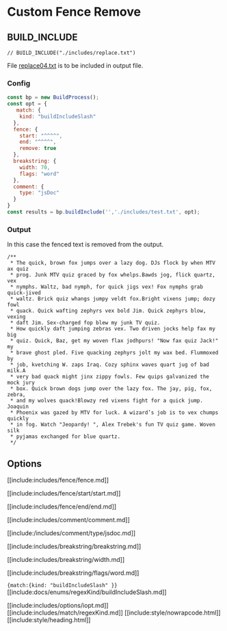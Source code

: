 # Custom Fence Remove

## BUILD_INCLUDE

```text
// BUILD_INCLUDE("./includes/replace.txt")
```

File [replace04.txt](replacements/replace04.txt.html) is to be included in output file.

### Config

````js
const bp = new BuildProcess();
const opt = {
   match: {
    kind: "buildIncludeSlash"
  },
  fence: {
    start: "^^^^",
    end: "^^^^",
    remove: true
  },
  breakstring: {
    width: 70,
    flags: "word"
  },
  comment: {
    type: "jsDoc"
  }
}
const results = bp.buildInclude('','./includes/test.txt', opt);
````

### Output

In this case the fenced text is removed from the output.

<div class="nowrapcode">

```text
/**
 * The quick, brown fox jumps over a lazy dog. DJs flock by when MTV ax quiz
 * prog. Junk MTV quiz graced by fox whelps.Bawds jog, flick quartz, vex
 * nymphs. Waltz, bad nymph, for quick jigs vex! Fox nymphs grab quick-jived
 * waltz. Brick quiz whangs jumpy veldt fox.Bright vixens jump; dozy fowl
 * quack. Quick wafting zephyrs vex bold Jim. Quick zephyrs blow, vexing
 * daft Jim. Sex-charged fop blew my junk TV quiz.
 * How quickly daft jumping zebras vex. Two driven jocks help fax my big
 * quiz. Quick, Baz, get my woven flax jodhpurs! "Now fax quiz Jack!" my
 * brave ghost pled. Five quacking zephyrs jolt my wax bed. Flummoxed by
 * job, kvetching W. zaps Iraq. Cozy sphinx waves quart jug of bad milk.A
 * very bad quack might jinx zippy fowls. Few quips galvanized the mock jury
 * box. Quick brown dogs jump over the lazy fox. The jay, pig, fox, zebra,
 * and my wolves quack!Blowzy red vixens fight for a quick jump. Joaquin
 * Phoenix was gazed by MTV for luck. A wizard’s job is to vex chumps quickly
 * in fog. Watch "Jeopardy! ", Alex Trebek's fun TV quiz game. Woven silk
 * pyjamas exchanged for blue quartz.
 */
```

</div>

## Options

[[include:includes/fence/fence.md]]

[[include:includes/fence/start/start.md]]

[[include:includes/fence/end/end.md]]

[[include:includes/comment/comment.md]]

[[include:/includes/comment/type/jsdoc.md]]

[[include:includes/breakstring/breakstring.md]]

[[include:includes/breakstring/width.md]]

[[include:includes/breakstring/flags/word.md]]

`{match:{kind: "buildIncludeSlash" }}`  
[[include:docs/enums/regexKind/buildIncludeSlash.md]]

[[include:includes/options/iopt.md]]
[[include:includes/match/regexKind.md]]
[[include:style/nowrapcode.html]]  
[[include:style/heading.html]]